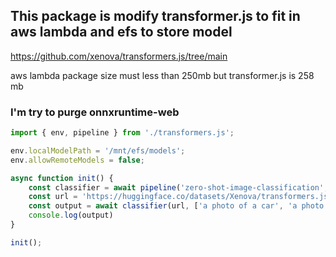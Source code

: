 ## This package is modify transformer.js to fit in aws lambda and efs to store model  
https://github.com/xenova/transformers.js/tree/main

aws lambda package size must less than 250mb but transformer.js is 258 mb


### I'm try to purge onnxruntime-web

```javascript
import { env, pipeline } from './transformers.js';

env.localModelPath = '/mnt/efs/models';
env.allowRemoteModels = false;

async function init() {
    const classifier = await pipeline('zero-shot-image-classification', 'Xenova/clip-vit-base-patch16');
    const url = 'https://huggingface.co/datasets/Xenova/transformers.js-docs/resolve/main/football-match.jpg';
    const output = await classifier(url, ['a photo of a car', 'a photo of a football match']);
    console.log(output)
}

init();
```